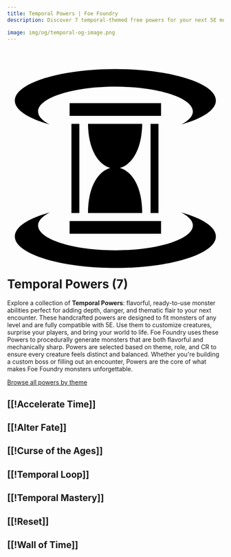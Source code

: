 ```yaml
---
title: Temporal Powers | Foe Foundry
description: Discover 7 temporal-themed free powers for your next 5E monster.

image: img/og/temporal-og-image.png
---
```


# <span class="inline-icon" aria-hidden="true"><svg xmlns="http://www.w3.org/2000/svg" viewBox="0 0 512 512"><path d="M255.656 22.75c-131.173 0-237.72 33.326-237.72 74.344.002 22.39 32.41 42.59 82.564 56.22-17.407-8.91-27.53-19.216-27.53-30.47 0-32.128 81.75-58.53 182.686-58.53 100.937 0 183.25 26.4 183.25 58.53 0 11.194-10.3 21.59-27.53 30.47 49.843-13.627 81.968-33.91 81.968-56.22 0-41.018-106.514-74.344-237.688-74.344zM147.47 103.094v30.094h216.28v-30.094H147.47zm4.374 48.78V361.94h18.687V151.875h-18.686zm39.125 0c.698 61.812 25.325 96.435 52.81 103.814-27.847 7.475-52.776 42.9-52.843 106.25h128.188c-.066-63.353-24.952-98.766-52.78-106.25 27.468-7.386 52.05-41.998 52.75-103.813H190.968zm147.936 0V361.94h18.688V151.875h-18.688zM100.5 360.72c-50.153 13.626-82.563 33.827-82.563 56.217 0 41.018 106.546 74.344 237.72 74.344 131.173 0 237.687-33.325 237.687-74.342 0-22.31-32.125-42.593-81.97-56.22 17.232 8.88 27.532 19.244 27.532 30.438 0 32.13-82.313 58.563-183.25 58.563S72.97 423.283 72.97 391.155c0-11.254 10.123-21.528 27.53-30.437zm46.97 19.905v30.063h216.28v-30.063H147.47z"/></svg></span> Temporal Powers (7)

Explore a collection of **Temporal Powers**: flavorful, ready-to-use monster abilities perfect for adding depth, danger, and thematic flair to your next encounter. These handcrafted powers are designed to fit monsters of any level and are fully compatible with 5E. Use them to customize creatures, surprise your players, and bring your world to life. Foe Foundry uses these Powers to procedurally generate monsters that are both flavorful and mechanically sharp. Powers are selected based on theme, role, and CR to ensure every creature feels distinct and balanced. Whether you're building a custom boss or filling out an encounter, Powers are the core of what makes Foe Foundry monsters unforgettable.  

  
[Browse all powers by theme](all.md)

[[!Accelerate Time]]
---

[[!Alter Fate]]
---

[[!Curse of the Ages]]
---

[[!Temporal Loop]]
---

[[!Temporal Mastery]]
---

[[!Reset]]
---

[[!Wall of Time]]
---
